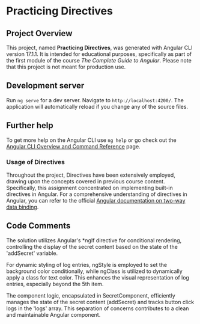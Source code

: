 # Practicing Directives

## Project Overview
This project, named **Practicing Directives**, was generated with Angular CLI version 17.1.1. It is intended for educational purposes, specifically as part of the first module of the course *The Complete Guide to Angular*. Please note that this project is not meant for production use.

## Development server
Run `ng serve` for a dev server. Navigate to `http://localhost:4200/`. The application will automatically reload if you change any of the source files.

## Further help

To get more help on the Angular CLI use `ng help` or go check out the [Angular CLI Overview and Command Reference](https://angular.io/cli) page.

### Usage of Directives
Throughout the project, Directives have been extensively employed, drawing upon the concepts covered in previous course content. Specifically, this assignment concentrated on implementing built-in directives in Angular. For a comprehensive understanding of directives in Angular, you can refer to the official [Angular documentation on two-way data binding](https://angular.io/guide/built-in-directives).

## Code Comments
The solution utilizes Angular's *ngIf directive for conditional rendering, controlling the display of the secret content based on the state of the 'addSecret' variable.

For dynamic styling of log entries, ngStyle is employed to set the background color conditionally, while ngClass is utilized to dynamically apply a class for text color. This enhances the visual representation of log entries, especially beyond the 5th item.

The component logic, encapsulated in SecretComponent, efficiently manages the state of the secret content (addSecret) and tracks button click logs in the 'logs' array. This separation of concerns contributes to a clean and maintainable Angular component.